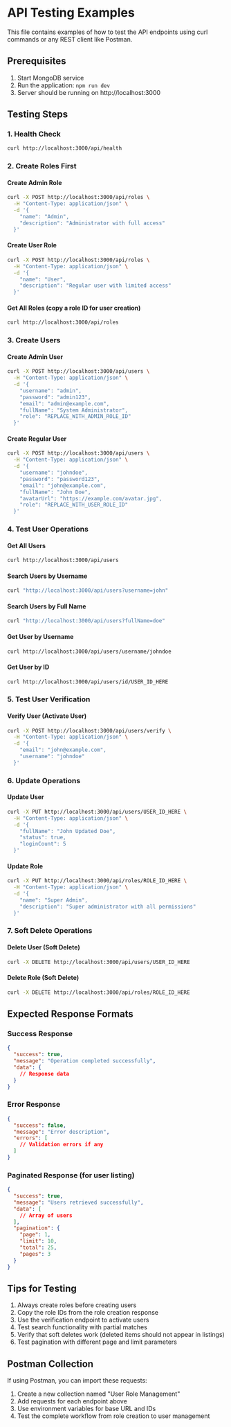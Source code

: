 # API Testing Examples

This file contains examples of how to test the API endpoints using curl commands or any REST client like Postman.

## Prerequisites
1. Start MongoDB service
2. Run the application: `npm run dev`
3. Server should be running on http://localhost:3000

## Testing Steps

### 1. Health Check
```bash
curl http://localhost:3000/api/health
```

### 2. Create Roles First

#### Create Admin Role
```bash
curl -X POST http://localhost:3000/api/roles \
  -H "Content-Type: application/json" \
  -d '{
    "name": "Admin",
    "description": "Administrator with full access"
  }'
```

#### Create User Role
```bash
curl -X POST http://localhost:3000/api/roles \
  -H "Content-Type: application/json" \
  -d '{
    "name": "User",
    "description": "Regular user with limited access"
  }'
```

#### Get All Roles (copy a role ID for user creation)
```bash
curl http://localhost:3000/api/roles
```

### 3. Create Users

#### Create Admin User
```bash
curl -X POST http://localhost:3000/api/users \
  -H "Content-Type: application/json" \
  -d '{
    "username": "admin",
    "password": "admin123",
    "email": "admin@example.com",
    "fullName": "System Administrator",
    "role": "REPLACE_WITH_ADMIN_ROLE_ID"
  }'
```

#### Create Regular User
```bash
curl -X POST http://localhost:3000/api/users \
  -H "Content-Type: application/json" \
  -d '{
    "username": "johndoe",
    "password": "password123",
    "email": "john@example.com",
    "fullName": "John Doe",
    "avatarUrl": "https://example.com/avatar.jpg",
    "role": "REPLACE_WITH_USER_ROLE_ID"
  }'
```

### 4. Test User Operations

#### Get All Users
```bash
curl http://localhost:3000/api/users
```

#### Search Users by Username
```bash
curl "http://localhost:3000/api/users?username=john"
```

#### Search Users by Full Name
```bash
curl "http://localhost:3000/api/users?fullName=doe"
```

#### Get User by Username
```bash
curl http://localhost:3000/api/users/username/johndoe
```

#### Get User by ID
```bash
curl http://localhost:3000/api/users/id/USER_ID_HERE
```

### 5. Test User Verification

#### Verify User (Activate User)
```bash
curl -X POST http://localhost:3000/api/users/verify \
  -H "Content-Type: application/json" \
  -d '{
    "email": "john@example.com",
    "username": "johndoe"
  }'
```

### 6. Update Operations

#### Update User
```bash
curl -X PUT http://localhost:3000/api/users/USER_ID_HERE \
  -H "Content-Type: application/json" \
  -d '{
    "fullName": "John Updated Doe",
    "status": true,
    "loginCount": 5
  }'
```

#### Update Role
```bash
curl -X PUT http://localhost:3000/api/roles/ROLE_ID_HERE \
  -H "Content-Type: application/json" \
  -d '{
    "name": "Super Admin",
    "description": "Super administrator with all permissions"
  }'
```

### 7. Soft Delete Operations

#### Delete User (Soft Delete)
```bash
curl -X DELETE http://localhost:3000/api/users/USER_ID_HERE
```

#### Delete Role (Soft Delete)
```bash
curl -X DELETE http://localhost:3000/api/roles/ROLE_ID_HERE
```

## Expected Response Formats

### Success Response
```json
{
  "success": true,
  "message": "Operation completed successfully",
  "data": {
    // Response data
  }
}
```

### Error Response
```json
{
  "success": false,
  "message": "Error description",
  "errors": [
    // Validation errors if any
  ]
}
```

### Paginated Response (for user listing)
```json
{
  "success": true,
  "message": "Users retrieved successfully",
  "data": [
    // Array of users
  ],
  "pagination": {
    "page": 1,
    "limit": 10,
    "total": 25,
    "pages": 3
  }
}
```

## Tips for Testing

1. Always create roles before creating users
2. Copy the role IDs from the role creation response
3. Use the verification endpoint to activate users
4. Test search functionality with partial matches
5. Verify that soft deletes work (deleted items should not appear in listings)
6. Test pagination with different page and limit parameters

## Postman Collection

If using Postman, you can import these requests:
1. Create a new collection named "User Role Management"
2. Add requests for each endpoint above
3. Use environment variables for base URL and IDs
4. Test the complete workflow from role creation to user management